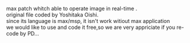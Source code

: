 max patch whitch able to operate image in real-time .</br>
original file coded by Yoshitaka Oishi.<br>
since its language is max/msp, it isn't work witiout max application<br>
we would like to use and code it free,so we are very appriciate if you re-code by PD...
